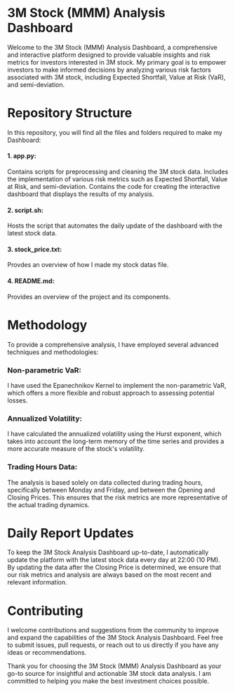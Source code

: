 # 3M Stock (MMM) Analysis Dashboard
Welcome to the 3M Stock (MMM) Analysis Dashboard, a comprehensive and interactive platform designed to provide valuable insights and risk metrics for investors interested in 3M stock. My primary goal is to empower investors to make informed decisions by analyzing various risk factors associated with 3M stock, including Expected Shortfall, Value at Risk (VaR), and semi-deviation.

# Repository Structure
In this repository, you will find all the files and folders required to make my Dashboard:
#### 1. app.py:
Contains scripts for preprocessing and cleaning the 3M stock data.
Includes the implementation of various risk metrics such as Expected Shortfall, Value at Risk, and semi-deviation.
Contains the code for creating the interactive dashboard that displays the results of my analysis.
#### 2. script.sh:
Hosts the script that automates the daily update of the dashboard with the latest stock data.
#### 3. stock_price.txt:
Provdes an overview of how I made my stock datas file.
#### 4. README.md: 
Provides an overview of the project and its components.

# Methodology
To provide a comprehensive analysis, I have employed several advanced techniques and methodologies:

### Non-parametric VaR: 
I have used the Epanechnikov Kernel to implement the non-parametric VaR, which offers a more flexible and robust approach to assessing potential losses.
### Annualized Volatility: 
I have calculated the annualized volatility using the Hurst exponent, which takes into account the long-term memory of the time series and provides a more accurate measure of the stock's volatility.

### Trading Hours Data: 
The analysis is based solely on data collected during trading hours, specifically between Monday and Friday, and between the Opening and Closing Prices. This ensures that the risk metrics are more representative of the actual trading dynamics.


# Daily Report Updates
To keep the 3M Stock Analysis Dashboard up-to-date, I automatically update the platform with the latest stock data every day at 22:00 (10 PM). By updating the data after the Closing Price is determined, we ensure that our risk metrics and analysis are always based on the most recent and relevant information.

# Contributing
I welcome contributions and suggestions from the community to improve and expand the capabilities of the 3M Stock Analysis Dashboard. Feel free to submit issues, pull requests, or reach out to us directly if you have any ideas or recommendations.

Thank you for choosing the 3M Stock (MMM) Analysis Dashboard as your go-to source for insightful and actionable 3M stock data analysis. I am committed to helping you make the best investment choices possible.
